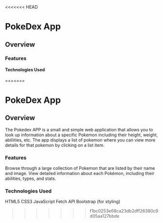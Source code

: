 <<<<<<< HEAD
# PokeDex App

## Overview

### Features 

#### Technologies Used
=======
# PokeDex App

## Overview
The Pokedex APP is a small and simple web application that allows you to look up information about a specific Pokemon including their height, weight, abiliities, etc. The app displays a list of pokemon where you can view more details for that pokemon by clicking on a list item. 

### Features
Browse through a large collection of Pokemon that are listed by their name and image.
View detailed information about each Pokémon, including their abilities, types, and stats.

### Technologies Used 
HTML5
CSS3
JavaScript
Fetch API
Bootstrap (for styling)

>>>>>>> f1bc0253e68ca23db2dff26380c9d05aa127bbde
